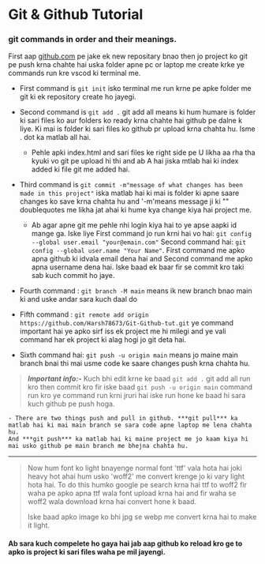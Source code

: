 # Git & Github Tutorial

### git commands in order and their meanings.

First aap [github.com](https://github.com) pe jake ek new repositary bnao then jo project ko git pe push krna chahte hai uska folder apne pc or laptop me create krke ye commands run kre vscod ki terminal me.

- First command is `git init` isko terminal me run krne pe apke folder me git ki ek repository create ho jayegi. 

- Second command is `git add .` git add all means ki hum humare is folder ki sari files ko aur folders ko ready krna chahte hai github pe dalne k liye. Ki mai is folder ki sari files ko github pr upload krna chahta hu. Isme . dot ka matlab all hai. 

    - Pehle apki index.html and sari files ke right side pe U likha aa rha tha kyuki vo git pe upload hi thi and ab A hai jiska mtlab hai ki index added ki file git me added hai.

- Third command is `git commit -m"message of what changes has been made in this project"` iska matlab hai ki mai is folder ki apne saare changes ko save krna chahta hu and '-m'means message ji ki "" doublequotes me likha jat ahai ki hume kya change kiya hai project me.

    - Ab agar apne git me pehle nhi login kiya hai to ye apse aapki id mange ga. Iske liye First command
    jo run krni hai vo hai: `git config --global user.email "your@emain.com"` Second command hai: `git config --global user.name "Your Name"`. First command me apko apna github ki idvala email dena hai and Second command me apko apna username dena hai. Iske baad ek baar fir se commit kro taki sab kuch commit ho jaye.

- Fourth command :  `git branch -M main` means ik new branch bnao main ki and uske andar sara kuch daal do

- Fifth command : `git remote add origin https://github.com/Harsh78673/Git-Github-tut.git` ye command important hai ye apko sirf iss ek project me hi milegi and ye vali command har ek project ki alag hogi jo git deta hai. 

- Sixth command hai: `git push -u origin main` means jo maine main branch bnai thi mai usme code ke saare changes push krna chahta hu.

> ***Important info:-*** Kuch bhi edit krne ke baad `git add .` git add all run kro then commit kro fir iske baad `git push -u origin main` command run kro ye command run krni jruri hai iske run hone ke baad hi sara kuch github pe push hoga.

    - There are two things push and pull in github. ***git pull*** ka matlab hai ki mai main branch se sara code apne laptop me lena chahta hu.
    And ***git push*** ka matlab hai ki maine project me jo kaam kiya hi mai usko github pe main branch me bhejna chahta hu. 

---
> Now hum font ko light bnayenge normal font 'ttf' vala hota hai joki heavy hot ahai hum usko 'woff2' me convert krenge jo ki vary light hota hai. To do this humko google pe search krna hai ttf to woff2 fir waha pe apko apna ttf wala font upload krna hai and fir waha se woff2 wala download krna hai convert hone k baad. 
>
> Iske baad apko image ko bhi jpg se webp me convert krna hai to make it light.

#### Ab sara kuch compelete ho gaya hai jab aap github ko reload kro ge to apko is project ki sari files waha pe mil jayengi.



